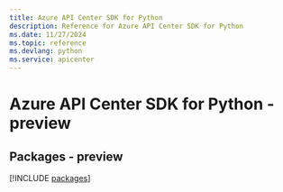 ```yaml
---
title: Azure API Center SDK for Python
description: Reference for Azure API Center SDK for Python
ms.date: 11/27/2024
ms.topic: reference
ms.devlang: python
ms.service: apicenter
---
```

# Azure API Center SDK for Python - preview
## Packages - preview
[!INCLUDE [packages](api-center-index.md)]